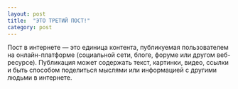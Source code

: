 ```yaml
---
layout: post
title:  "ЭТО ТРЕТИЙ ПОСТ!"
category: post
---
```


Пост в интернете — это единица контента, публикуемая пользователем на онлайн-платформе (социальной сети, блоге, форуме или другом веб-ресурсе). Публикация может содержать текст, картинки, видео, ссылки и быть способом поделиться мыслями или информацией с другими людьми в интернете.